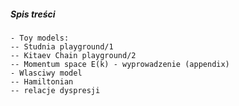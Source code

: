 

##### Spis treści

	- Toy models:
	-- Studnia playground/1
	-- Kitaev Chain playground/2
	-- Momentum space E(k) - wyprowadzenie (appendix)
	- Wlasciwy model
	-- Hamiltonian
	-- relacje dyspresji 
